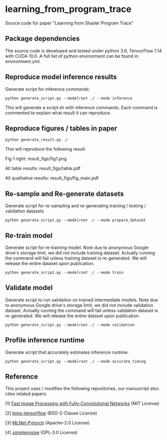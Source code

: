 # learning_from_program_trace
Source code for paper "Learning from Shader Program Trace"

## Package dependencies

The source code is developed and tested under python 3.6, TensorFlow 1.14 with CUDA 10.0. A full list of python environment can be found in environment.yml.

## Reproduce model inference results

Generate script for inference commands:

    python generate_script.py --modelroot ./ --mode inference

This will generate a script.sh with inference commands. Each command is commented to explain what result it can reproduce.

## Reproduce figures / tables in paper

    python generate_result.py ./
    
This will reproduce the following result.

Fig 1 right: result_figs/fig1.png

All table results: result_figs/table.pdf

All qualitative results: result_figs/fig_main.pdf

## Re-sample and Re-generate datasets

Generate script for re-sampling and re-generating training / testing / validation datasets

    python generate_script.py --modelroot ./ --mode prepare_dataset

## Re-train model

Generate script for re-training model. Note due to anonymous Google drive's storage limit, we did not include training dataset. Actually running the command will fail unless training dataset is re-generated. We will release the entire dataset upon publication.

    python generate_script.py --modelroot ./ --mode train
    
## Validate model

Generate script to run validation on trained intermediate models. Note due to anonymous Google drive's storage limit, we did not include validation dataset. Actually running the command will fail unless validation dataset is re-generated. We will release the entire dataset upon publication.

    python generate_script.py --modelroot ./ --mode validation
    
## Profile inference runtime

Generate script that accurately estimates inference runtime.

    python generate_script.py --modelroot ./ --mode accurate_timing

## Reference

This project uses / modifies the following repositories, our manuscript also cites related papers.

[1] [Fast Image Processing with Fully-Convolutional Networks](https://github.com/CQFIO/FastImageProcessing) (MIT License)

[2] [lpips-tensorflow](https://github.com/alexlee-gk/lpips-tensorflow) (BSD-2-Clause License)

[3] [MLNet-Pytorch](https://github.com/immortal3/MLNet-Pytorch) (Apache-2.0 License)

[4] [simplexnoise](https://github.com/pinae/simplexnoise) (GPL-3.0 License)